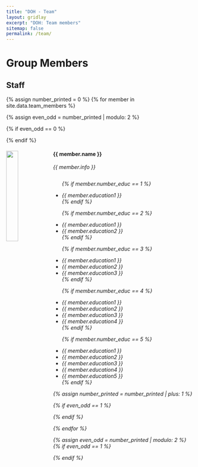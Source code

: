 ```yaml
---
title: "DOH - Team"
layout: gridlay
excerpt: "DOH: Team members"
sitemap: false
permalink: /team/
---
```


# Group Members
<!--
 **We are  looking for new PhD students, Postdocs, and Master students to join the team** [(see openings)]({{ site.url }}{{ site.baseurl }}/vacancies) **!**


Jump to [staff](#staff), [master and bachelor students](#master-and-bachelor-students), [alumni](#alumni), [administrative support](#administrative-support), [lab visitors](#lab-visitors). -->

## Staff
{% assign number_printed = 0 %}
{% for member in site.data.team_members %}

{% assign even_odd = number_printed | modulo: 2 %}

{% if even_odd == 0 %}
<div class="row">
{% endif %}

<div class="col-sm-6 clearfix">
  <img src="{{ site.url }}{{ site.baseurl }}/images/teampic/{{ member.photo }}" class="img-responsive" width="25%" style="float: left" />
  <h4>{{ member.name }}</h4>
  <i>{{ member.info }} <!--<br>email: <{{ member.email }}></i> -->
  <ul style="overflow: hidden">

  {% if member.number_educ == 1 %}
  <li> {{ member.education1 }} </li>
  {% endif %}

  {% if member.number_educ == 2 %}
  <li> {{ member.education1 }} </li>
  <li> {{ member.education2 }} </li>
  {% endif %}

  {% if member.number_educ == 3 %}
  <li> {{ member.education1 }} </li>
  <li> {{ member.education2 }} </li>
  <li> {{ member.education3 }} </li>
  {% endif %}

  {% if member.number_educ == 4 %}
  <li> {{ member.education1 }} </li>
  <li> {{ member.education2 }} </li>
  <li> {{ member.education3 }} </li>
  <li> {{ member.education4 }} </li>
  {% endif %}

  {% if member.number_educ == 5 %}
  <li> {{ member.education1 }} </li>
  <li> {{ member.education2 }} </li>
  <li> {{ member.education3 }} </li>
  <li> {{ member.education4 }} </li>
  <li> {{ member.education5 }} </li>
  {% endif %}

  </ul>
</div>

{% assign number_printed = number_printed | plus: 1 %}

{% if even_odd == 1 %}
</div>
{% endif %}

{% endfor %}

{% assign even_odd = number_printed | modulo: 2 %}
{% if even_odd == 1 %}
</div>
{% endif %}

<!--
			## Master and Bachelor Students
			{% assign number_printed = 0 %}
			{% for member in site.data.students %}

			{% assign even_odd = number_printed | modulo: 2 %}

			{% if even_odd == 0 %}
			<div class="row">
			{% endif %}

			<div class="col-sm-6 clearfix">
			  <h4>{{ member.name }}</h4>
			  <i>{{ member.info }}
			  <ul style="overflow: hidden">

			  {% if member.number_educ == 1 %}
			  <li> {{ member.education1 }} </li>
			  {% endif %}

			  {% if member.number_educ == 2 %}
			  <li> {{ member.education1 }} </li>
			  <li> {{ member.education2 }} </li>
			  {% endif %}

			  {% if member.number_educ == 3 %}
			  <li> {{ member.education1 }} </li>
			  <li> {{ member.education2 }} </li>
			  <li> {{ member.education3 }} </li>
			  {% endif %}

			  {% if member.number_educ == 4 %}
			  <li> {{ member.education1 }} </li>
			  <li> {{ member.education2 }} </li>
			  <li> {{ member.education3 }} </li>
			  <li> {{ member.education4 }} </li>
			  {% endif %}

			  </ul>
			</div>

			{% assign number_printed = number_printed | plus: 1 %}

			{% if even_odd == 1 %}
			</div>
			{% endif %}

			{% endfor %}

			{% assign even_odd = number_printed | modulo: 2 %}
			{% if even_odd == 1 %}
			</div>
			{% endif %}


			## Alumni

			{% assign number_printed = 0 %}
			{% for member in site.data.alumni_members %}

			{% assign even_odd = number_printed | modulo: 2 %}

			{% if even_odd == 0 %}
			<div class="row">
			{% endif %}

			<div class="col-sm-6 clearfix">
			  <img src="{{ site.url }}{{ site.baseurl }}/images/teampic/{{ member.photo }}" class="img-responsive" width="25%" style="float: left" />
			  <h4>{{ member.name }}</h4>
			  <i>{{ member.duration }} <br> Role: {{ member.info }}</i>
			  <ul style="overflow: hidden">

			  </ul>
			</div>

			{% assign number_printed = number_printed | plus: 1 %}

			{% if even_odd == 1 %}
			</div>
			{% endif %}

			{% endfor %}

			{% assign even_odd = number_printed | modulo: 2 %}
			{% if even_odd == 1 %}
			</div>
			{% endif %}

			## Former visitors, BSc/ MSc students
			<div class="row">

			<div class="col-sm-4 clearfix">
			<h4>Visitors</h4>
			{% for member in site.data.alumni_visitors %}
			{{ member.name }}
			{% endfor %}
			</div>

			<div class="col-sm-4 clearfix">
			<h4>Master students</h4>
			{% for member in site.data.alumni_msc %}
			{{ member.name }}
			{% endfor %}
			</div>

			<div class="col-sm-4 clearfix">
			<h4>Bachelor Students</h4>
			{% for member in site.data.alumni_bsc %}
			{{ member.name }}
			{% endfor %}
			</div>

			</div>


			## Administrative Support
			<a href="mailto:Rijsewijk@Physics.LeidenUniv.nl">Ellie van Rijsewijk</a> is helping us (and other groups) with administration. -->
